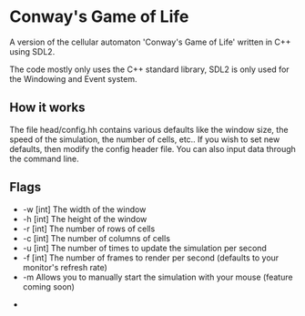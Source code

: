 # Conway's Game of Life

A version of the cellular automaton 'Conway's Game of Life' written in C++ using SDL2.

The code mostly only uses the C++ standard library, SDL2 is only used for the Windowing and Event system.

## How it works 

The file head/config.hh contains various defaults like the window size, the speed of the simulation, the number of cells, etc.. If you wish to set new defaults, then modify the config header file. You can also input data through the command line.

## Flags

* -w [int]   The width of the window
* -h [int]   The height of the window 
* -r [int]   The number of rows of cells
* -c [int]   The number of columns of cells
* -u [int]   The number of times to update the simulation per second
* -f [int]   The number of frames to render per second (defaults to your monitor's refresh rate)
* -m Allows you to manually start the simulation with your mouse (feature coming soon) 
-
